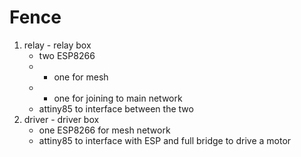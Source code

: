 # Fence
1) relay - relay box
	* two ESP8266
	* * one for mesh
	* * one for joining to main network
	* attiny85 to interface between the two
2) driver - driver box
	* one ESP8266 for mesh network
	* attiny85 to interface with ESP and full bridge to drive a motor